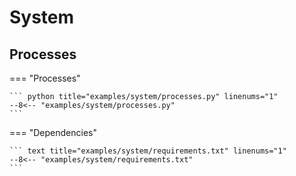 # System

## Processes

=== "Processes"

    ``` python title="examples/system/processes.py" linenums="1"
    --8<-- "examples/system/processes.py"
    ```

=== "Dependencies"

    ``` text title="examples/system/requirements.txt" linenums="1"
    --8<-- "examples/system/requirements.txt"
    ```